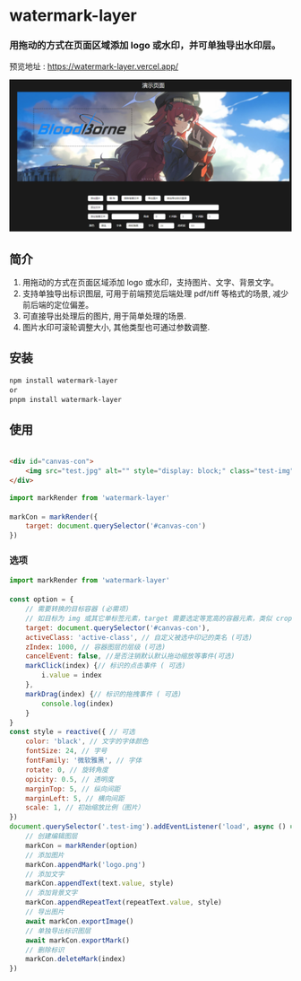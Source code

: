 <h1>watermark-layer </h1> 

### 用拖动的方式在页面区域添加 logo 或水印，并可单独导出水印层。
预览地址 : https://watermark-layer.vercel.app/

![GitHub license](./demo.png)

## 简介

1. 用拖动的方式在页面区域添加 logo 或水印，支持图片、文字、背景文字。
2. 支持单独导出标识图层, 可用于前端预览后端处理 pdf/tiff 等格式的场景, 减少前后端的定位偏差。
3. 可直接导出处理后的图片, 用于简单处理的场景.
4. 图片水印可滚轮调整大小, 其他类型也可通过参数调整.

## 安装

```bash
npm install watermark-layer
or
pnpm install watermark-layer
```

## 使用

```html

<div id="canvas-con">
	<img src="test.jpg" alt="" style="display: block;" class="test-img">
</div>
```

```js
import markRender from 'watermark-layer'

markCon = markRender({
    target: document.querySelector('#canvas-con')
})
```

### 选项

```js
import markRender from 'watermark-layer'

const option = {
    // 需要转换的目标容器 (必需项)
    // 如目标为 img 或其它单标签元素，target 需要选定等宽高的容器元素，类似 cropperjs。
    target: document.querySelector('#canvas-con'),
    activeClass: 'active-class', // 自定义被选中印记的类名 (可选)
    zIndex: 1000, // 容器图层的层级 (可选)
    cancelEvent: false, //是否注销默认默认拖动缩放等事件(可选)
    markClick(index) {// 标识的点击事件 ( 可选)
        i.value = index
    },
    markDrag(index) {// 标识的拖拽事件 ( 可选)
        console.log(index)
    }
}
const style = reactive({ // 可选
    color: 'black', // 文字的字体颜色
    fontSize: 24, // 字号
    fontFamily: '微软雅黑', // 字体
    rotate: 0, // 旋转角度
    opicity: 0.5, // 透明度
    marginTop: 5, // 纵向间距
    marginLeft: 5, // 横向间距
    scale: 1, // 初始缩放比例（图片）
})
document.querySelector('.test-img').addEventListener('load', async () => {
    // 创建编辑图层
    markCon = markRender(option)
    // 添加图片
    markCon.appendMark('logo.png')
    // 添加文字
    markCon.appendText(text.value, style)
    // 添加背景文字
    markCon.appendRepeatText(repeatText.value, style)
    // 导出图片
    await markCon.exportImage()
    // 单独导出标识图层
    await markCon.exportMark()
    // 删除标识
    markCon.deleteMark(index)
})
```

